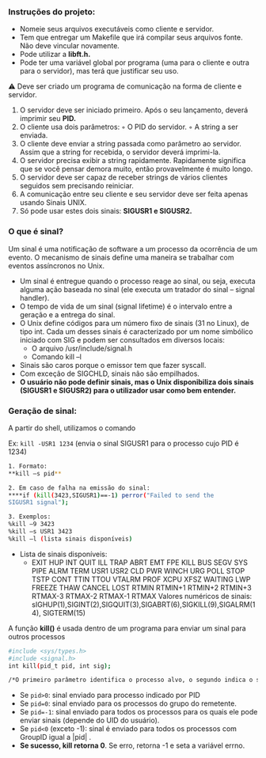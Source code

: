 

### Instruções do projeto:

- Nomeie seus arquivos executáveis como cliente e servidor.
- Tem que entregar um Makefile que irá compilar seus arquivos fonte. Não deve
vincular novamente.
- Pode utilizar a **libft.h.**
- Pode ter uma variável global por programa (uma para o cliente e outra para
o servidor), mas terá que justificar seu uso.

<aside>
⚠️ Deve ser criado um programa de comunicação na forma de cliente e servidor.
</aside>

1. O servidor deve ser iniciado primeiro. Após o seu lançamento, deverá imprimir seu **PID.**
2. O cliente usa dois parâmetros:
◦ O PID do servidor.
◦ A string a ser enviada.
3. O cliente deve enviar a string passada como parâmetro ao servidor.
Assim que a string for recebida, o servidor deverá imprimi-la.
4. O servidor precisa exibir a string rapidamente. Rapidamente significa que se você pensar
demora muito, então provavelmente é muito longo.
5. O servidor deve ser capaz de receber strings de vários clientes seguidos sem
precisando reiniciar.
6. A comunicação entre seu cliente e seu servidor deve ser feita apenas usando
Sinais UNIX.
7. Só pode usar estes dois sinais: **SIGUSR1 e SIGUSR2.**

### O que é sinal?

Um sinal é uma notificação de software a um processo da ocorrência de um evento. O mecanismo de sinais define uma maneira se trabalhar com eventos assíncronos no Unix.

- Um sinal é entregue quando o processo reage ao sinal, ou seja, executa alguma ação baseada no sinal (ele executa um tratador do sinal – signal handler).
- O tempo de vida de um sinal (signal lifetime) é o intervalo entre a
geração e a entrega do sinal.
- O Unix define códigos para um número fixo de sinais (31 no Linux), de
tipo int. Cada um desses sinais é caracterizado por um nome simbólico
iniciado com SIG e podem ser consultados em diversos locais:
    - O arquivo /usr/include/signal.h
    - Comando kill –l
- Sinais são caros porque o emissor tem que fazer syscall.
- Com exceção de SIGCHLD, sinais não são empilhados.
- **O usuário não pode definir sinais, mas o Unix disponibiliza dois sinais
(SIGUSR1 e SIGUSR2) para o utilizador usar como bem entender.**

### Geração de sinal:

A partir do shell, utilizamos o comando **<kill>**

Ex: `kill -USR1 1234` (envia o sinal SIGUSR1 para o processo cujo PID é 1234)

```bash
1. Formato: 
**kill –s pid**

2. Em caso de falha na emissão do sinal:
****if (kill(3423,SIGUSR1)==-1) perror("Failed to send the
SIGUSR1 signal");

3. Exemplos: 
%kill –9 3423
%kill –s USR1 3423
%kill –l (lista sinais disponíveis)
```

- Lista de sinais disponíveis:
    - EXIT HUP INT QUIT ILL TRAP ABRT EMT FPE KILL BUS SEGV SYS PIPE
    ALRM TERM USR1 USR2 CLD PWR WINCH URG POLL STOP TSTP CONT TTIN
    TTOU VTALRM PROF XCPU XFSZ WAITING LWP FREEZE THAW CANCEL LOST
    RTMIN RTMIN+1 RTMIN+2 RTMIN+3 RTMAX-3 RTMAX-2 RTMAX-1 RTMAX
     Valores numéricos de sinais:
    sIGHUP(1),SIGINT(2),SIGQUIT(3),SIGABRT(6),SIGKILL(9),SIGALRM(14),
    SIGTERM(15)

A função **kill()** é usada dentro de um programa para enviar um sinal para outros processos

```bash
#include <sys/types.h>
#include <signal.h>
int kill(pid_t pid, int sig);

/*O primeiro parâmetro identifica o processo alvo, o segundo indica o sinal*/
```

- Se `pid>0`: sinal enviado para processo indicado por PID
- Se `pid=0`: sinal enviado para os processos do grupo do remetente.
- Se `pid=-1`: sinal enviado para todos os processos para os quais ele pode enviar sinais (depende do UID do usuário).
- Se `pid<0` (exceto -1): sinal é enviado para todos os processos com GroupID igual a |pid| .
- **Se sucesso, kill retorna 0**. Se erro, retorna -1 e seta a variável errno.
